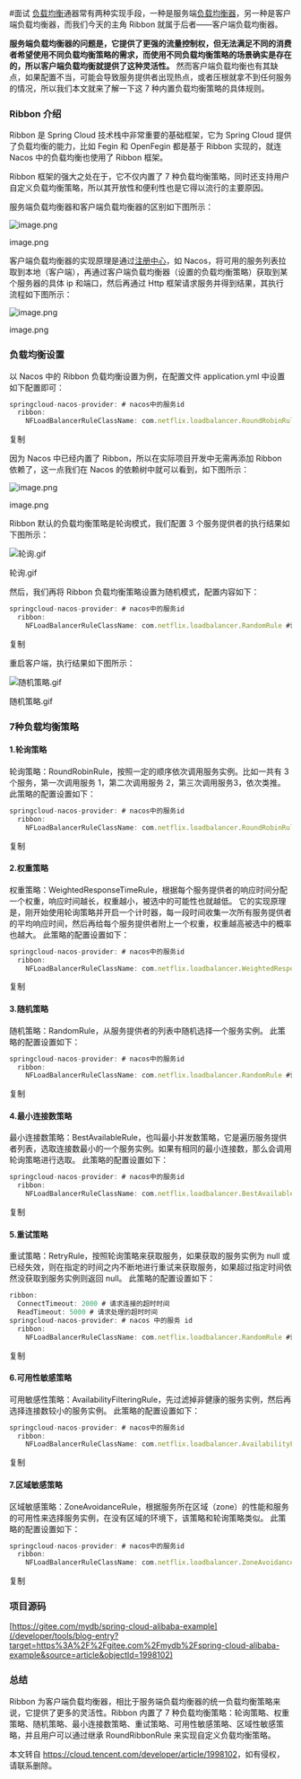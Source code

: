 #面试 
[负载均衡](https://cloud.tencent.com/product/clb?from_column=20065&from=20065)通器常有两种实现手段，一种是服务端[负载均衡器](https://cloud.tencent.com/product/clb?from_column=20065&from=20065)，另一种是客户端负载均衡器，而我们今天的主角 Ribbon 就属于后者——客户端负载均衡器。

**服务端负载均衡器的问题是，它提供了更强的流量控制权，但无法满足不同的消费者希望使用不同负载均衡策略的需求，而使用不同负载均衡策略的场景确实是存在的，所以客户端负载均衡就提供了这种灵活性。** 然而客户端负载均衡也有其缺点，如果配置不当，可能会导致服务提供者出现热点，或者压根就拿不到任何服务的情况，所以我们本文就来了解一下这 7 种内置负载均衡策略的具体规则。

### Ribbon 介绍

Ribbon 是 Spring Cloud 技术栈中非常重要的基础框架，它为 Spring Cloud 提供了负载均衡的能力，比如 Fegin 和 OpenFegin 都是基于 Ribbon 实现的，就连 Nacos 中的负载均衡也使用了 Ribbon 框架。

Ribbon 框架的强大之处在于，它不仅内置了 7 种负载均衡策略，同时还支持用户自定义负载均衡策略，所以其开放性和便利性也是它得以流行的主要原因。

服务端负载均衡器和客户端负载均衡器的区别如下图所示：

![image.png](https://ask.qcloudimg.com/http-save/yehe-1740031/deaf7758350c0a5cb797b99641783dec.png)

image.png

客户端负载均衡器的实现原理是通过[注册中心](https://cloud.tencent.com/product/tse?from_column=20065&from=20065)，如 Nacos，将可用的服务列表拉取到本地（客户端），再通过客户端负载均衡器（设置的负载均衡策略）获取到某个服务器的具体 ip 和端口，然后再通过 Http 框架请求服务并得到结果，其执行流程如下图所示：

![image.png](https://ask.qcloudimg.com/http-save/yehe-1740031/9bfe3c15443a5f85b9f16999f7425cc3.png)

image.png

### 负载均衡设置

以 Nacos 中的 Ribbon 负载均衡设置为例，在配置文件 application.yml 中设置如下配置即可：

```javascript
springcloud-nacos-provider: # nacos中的服务id
  ribbon:
    NFLoadBalancerRuleClassName: com.netflix.loadbalancer.RoundRobinRule #设置负载均衡策略
```

复制

因为 Nacos 中已经内置了 Ribbon，所以在实际项目开发中无需再添加 Ribbon 依赖了，这一点我们在 Nacos 的依赖树中就可以看到，如下图所示：

![image.png](https://ask.qcloudimg.com/http-save/yehe-1740031/30578a30e90a01c1c2746ebb7d638421.png)

image.png

Ribbon 默认的负载均衡策略是轮询模式，我们配置 3 个服务提供者的执行结果如下图所示：

![轮询.gif](https://ask.qcloudimg.com/http-save/yehe-1740031/dab009b13cf5a05b117ff91b80536fc8.gif)

轮询.gif

然后，我们再将 Ribbon 负载均衡策略设置为随机模式，配置内容如下：

```javascript
springcloud-nacos-provider: # nacos中的服务id
  ribbon:
    NFLoadBalancerRuleClassName: com.netflix.loadbalancer.RandomRule #设置随机负载均衡
```

复制

重启客户端，执行结果如下图所示：

![随机策略.gif](https://ask.qcloudimg.com/http-save/yehe-1740031/6bf2ae9d3972b67879d385d95377becf.gif)

随机策略.gif

### 7种负载均衡策略

#### 1.轮询策略

轮询策略：RoundRobinRule，按照一定的顺序依次调用服务实例。比如一共有 3 个服务，第一次调用服务 1，第二次调用服务 2，第三次调用服务3，依次类推。 此策略的配置设置如下：

```javascript
springcloud-nacos-provider: # nacos中的服务id
  ribbon:
    NFLoadBalancerRuleClassName: com.netflix.loadbalancer.RoundRobinRule #设置负载均衡
```

复制

#### 2.权重策略

权重策略：WeightedResponseTimeRule，根据每个服务提供者的响应时间分配一个权重，响应时间越长，权重越小，被选中的可能性也就越低。 它的实现原理是，刚开始使用轮询策略并开启一个计时器，每一段时间收集一次所有服务提供者的平均响应时间，然后再给每个服务提供者附上一个权重，权重越高被选中的概率也越大。 此策略的配置设置如下：

```javascript
springcloud-nacos-provider: # nacos中的服务id
  ribbon:
    NFLoadBalancerRuleClassName: com.netflix.loadbalancer.WeightedResponseTimeRule
```

复制

#### 3.随机策略

随机策略：RandomRule，从服务提供者的列表中随机选择一个服务实例。 此策略的配置设置如下：

```javascript
springcloud-nacos-provider: # nacos中的服务id
  ribbon:
    NFLoadBalancerRuleClassName: com.netflix.loadbalancer.RandomRule #设置负载均衡
```

复制

#### 4.最小连接数策略

最小连接数策略：BestAvailableRule，也叫最小并发数策略，它是遍历服务提供者列表，选取连接数最小的⼀个服务实例。如果有相同的最小连接数，那么会调用轮询策略进行选取。 此策略的配置设置如下：

```javascript
springcloud-nacos-provider: # nacos中的服务id
  ribbon:
    NFLoadBalancerRuleClassName: com.netflix.loadbalancer.BestAvailableRule #设置负载均衡
```

复制

#### 5.重试策略

重试策略：RetryRule，按照轮询策略来获取服务，如果获取的服务实例为 null 或已经失效，则在指定的时间之内不断地进行重试来获取服务，如果超过指定时间依然没获取到服务实例则返回 null。 此策略的配置设置如下：

```javascript
ribbon:
  ConnectTimeout: 2000 # 请求连接的超时时间
  ReadTimeout: 5000 # 请求处理的超时时间
springcloud-nacos-provider: # nacos 中的服务 id
  ribbon:
    NFLoadBalancerRuleClassName: com.netflix.loadbalancer.RandomRule #设置负载均衡
```

复制

#### 6.可用性敏感策略

可用敏感性策略：AvailabilityFilteringRule，先过滤掉非健康的服务实例，然后再选择连接数较小的服务实例。 此策略的配置设置如下：

```javascript
springcloud-nacos-provider: # nacos中的服务id
  ribbon:
    NFLoadBalancerRuleClassName: com.netflix.loadbalancer.AvailabilityFilteringRule
```

复制

#### 7.区域敏感策略

区域敏感策略：ZoneAvoidanceRule，根据服务所在区域（zone）的性能和服务的可用性来选择服务实例，在没有区域的环境下，该策略和轮询策略类似。 此策略的配置设置如下：

```javascript
springcloud-nacos-provider: # nacos中的服务id
  ribbon:
    NFLoadBalancerRuleClassName: com.netflix.loadbalancer.ZoneAvoidanceRule
```

复制

### 项目源码

[https://gitee.com/mydb/spring-cloud-alibaba-example](/developer/tools/blog-entry?target=https%3A%2F%2Fgitee.com%2Fmydb%2Fspring-cloud-alibaba-example&source=article&objectId=1998102)

### 总结

Ribbon 为客户端负载均衡器，相比于服务端负载均衡器的统一负载均衡策略来说，它提供了更多的灵活性。Ribbon 内置了 7 种负载均衡策略：轮询策略、权重策略、随机策略、最小连接数策略、重试策略、可用性敏感策略、区域性敏感策略，并且用户可以通过继承 RoundRibbonRule 来实现自定义负载均衡策略。

本文转自 <https://cloud.tencent.com/developer/article/1998102>，如有侵权，请联系删除。